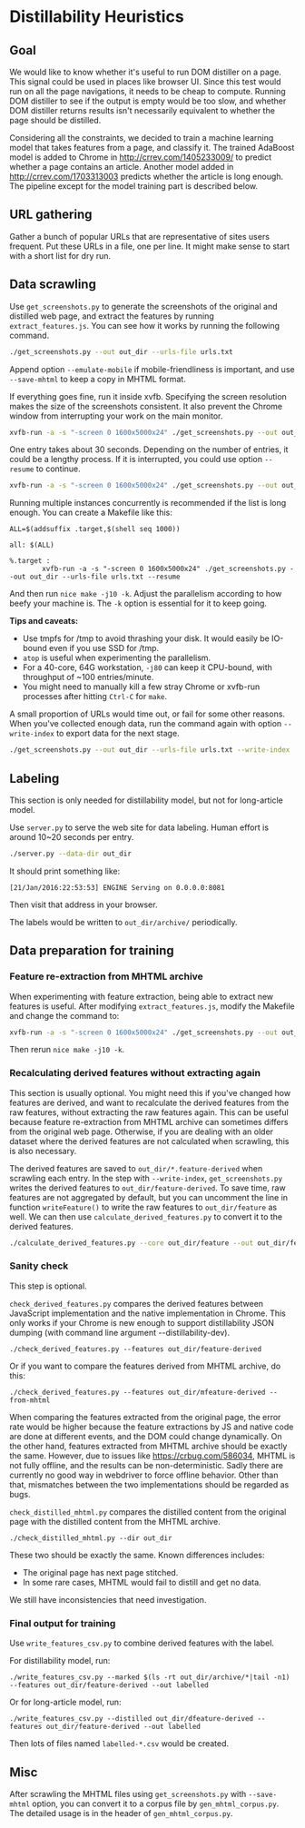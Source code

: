 # Distillability Heuristics

## Goal

We would like to know whether it's useful to run DOM distiller on a page. This
signal could be used in places like browser UI. Since this test would run on all
the page navigations, it needs to be cheap to compute. Running DOM distiller to
see if the output is empty would be too slow, and whether DOM distiller returns
results isn't necessarily equivalent to whether the page should be distilled.

Considering all the constraints, we decided to train a machine learning model
that takes features from a page, and classify it. The trained AdaBoost model is
added to Chrome in http://crrev.com/1405233009/ to predict whether a page
contains an article. Another model added in http://crrev.com/1703313003 predicts
whether the article is long enough. The pipeline except for the model training
part is described below.

## URL gathering

Gather a bunch of popular URLs that are representative of sites users frequent.
Put these URLs in a file, one per line. It might make sense to start with a
short list for dry run.

## Data scrawling

Use `get_screenshots.py` to generate the screenshots of the original and
distilled web page, and extract the features by running `extract_features.js`.
You can see how it works by running the following command.

```bash
./get_screenshots.py --out out_dir --urls-file urls.txt
```

Append option `--emulate-mobile` if mobile-friendliness is important, and use
`--save-mhtml` to keep a copy in MHTML format.

If everything goes fine, run it inside xvfb. Specifying the screen resolution
makes the size of the screenshots consistent. It also prevent the Chrome window
from interrupting your work on the main monitor.

```bash
xvfb-run -a -s "-screen 0 1600x5000x24" ./get_screenshots.py --out out_dir --urls-file urls.txt
```

One entry takes about 30 seconds. Depending on the number of entries, it could
be a lengthy process. If it is interrupted, you could use option `--resume` to
continue.

```bash
xvfb-run -a -s "-screen 0 1600x5000x24" ./get_screenshots.py --out out_dir --urls-file urls.txt --resume
```

Running multiple instances concurrently is recommended if the list is long
enough. You can create a Makefile like this:

```make
ALL=$(addsuffix .target,$(shell seq 1000))

all: $(ALL)

%.target :
        xvfb-run -a -s "-screen 0 1600x5000x24" ./get_screenshots.py --out out_dir --urls-file urls.txt --resume
```

And then run `nice make -j10 -k`. Adjust the parallelism according to how beefy
your machine is. The `-k` option is essential for it to keep going.

**Tips and caveats:**

-   Use tmpfs for /tmp to avoid thrashing your disk. It would easily be IO-bound
    even if you use SSD for /tmp.
-   `atop` is useful when experimenting the parallelism.
-   For a 40-core, 64G workstation, `-j80` can keep it CPU-bound, with
    throughput of ~100 entries/minute.
-   You might need to manually kill a few stray Chrome or xvfb-run processes
    after hitting `Ctrl-C` for `make`.

A small proportion of URLs would time out, or fail for some other reasons. When
you've collected enough data, run the command again with option `--write-index`
to export data for the next stage.

```bash
./get_screenshots.py --out out_dir --urls-file urls.txt --write-index
```

## Labeling

This section is only needed for distillability model, but not for long-article
model.

Use `server.py` to serve the web site for data labeling. Human effort is around
10~20 seconds per entry.

```bash
./server.py --data-dir out_dir
```

It should print something like:

```
[21/Jan/2016:22:53:53] ENGINE Serving on 0.0.0.0:8081
```

Then visit that address in your browser.

The labels would be written to `out_dir/archive/` periodically.

## Data preparation for training

### Feature re-extraction from MHTML archive

When experimenting with feature extraction, being able to extract new features
is useful. After modifying `extract_features.js`, modify the Makefile and change
the command to:

```bash
xvfb-run -a -s "-screen 0 1600x5000x24" ./get_screenshots.py --out out_dir --urls-file urls.txt --load-mhtml --skip-distillation
```

Then rerun `nice make -j10 -k`.

### Recalculating derived features without extracting again

This section is usually optional. You might need this if you've changed how
features are derived, and want to recalculate the derived features from the raw
features, without extracting the raw features again. This can be useful because
feature re-extraction from MHTML archive can sometimes differs from the original
web page. Otherwise, if you are dealing with an older dataset where the derived
features are not calculated when scrawling, this is also necessary.

The derived features are saved to `out_dir/*.feature-derived` when scrawling
each entry. In the step with `--write-index`, `get_screenshots.py` writes the
derived features to `out_dir/feature-derived`. To save time, raw features are
not aggregated by default, but you can uncomment the line in function
`writeFeature()` to write the raw features to `out_dir/feature` as well. We can
then use `calculate_derived_features.py` to convert it to the derived features.

```bash
./calculate_derived_features.py --core out_dir/feature --out out_dir/feature-derived
```

### Sanity check

This step is optional.

`check_derived_features.py` compares the derived features between JavaScript
implementation and the native implementation in Chrome. This only works if your
Chrome is new enough to support distillability JSON dumping (with command line
argument --distillability-dev).

```
./check_derived_features.py --features out_dir/feature-derived
```

Or if you want to compare the features derived from MHTML archive, do this:

```
./check_derived_features.py --features out_dir/mfeature-derived --from-mhtml
```

When comparing the features extracted from the original page, the error rate
would be higher because the feature extractions by JS and native code are done
at different events, and the DOM could change dynamically. On the other hand,
features extracted from MHTML archive should be exactly the same. However, due
to issues like https://crbug.com/586034, MHTML is not fully offline, and the
results can be non-deterministic. Sadly there are currently no good way in
webdriver to force offline behavior. Other than that, mismatches between the two
implementations should be regarded as bugs.

`check_distilled_mhtml.py` compares the distilled content from the original page
with the distilled content from the MHTML archive.

```
./check_distilled_mhtml.py --dir out_dir
```

These two should be exactly the same. Known differences includes:

-   The original page has next page stitched.
-   In some rare cases, MHTML would fail to distill and get no data.

We still have inconsistencies that need investigation.

### Final output for training

Use `write_features_csv.py` to combine derived features with the label.

For distillability model, run:

```
./write_features_csv.py --marked $(ls -rt out_dir/archive/*|tail -n1) --features out_dir/feature-derived --out labelled
```

Or for long-article model, run:

```
./write_features_csv.py --distilled out_dir/dfeature-derived --features out_dir/feature-derived --out labelled
```

Then lots of files named `labelled-*.csv` would be created.

## Misc

After scrawling the MHTML files using `get_screenshots.py` with `--save-mhtml`
option, you can convert it to a corpus file by `gen_mhtml_corpus.py`. The
detailed usage is in the header of `gen_mhtml_corpus.py`.
